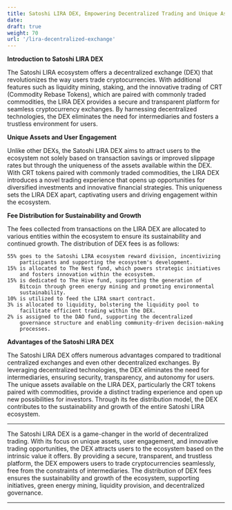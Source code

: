 ```yaml
---
title: Satoshi LIRA DEX, Empowering Decentralized Trading and Unique Assets
date:
draft: true
weight: 70
url: '/lira-decentralized-exchange'
---
```


**Introduction to Satoshi LIRA DEX**

The Satoshi LIRA ecosystem offers a decentralized exchange (DEX) that
revolutionizes the way users trade cryptocurrencies. With additional
features such as liquidity mining, staking, and the innovative trading
of CRT (Commodity Rebase Tokens), which are paired with commonly
traded commodities, the LIRA DEX provides a secure and transparent
platform for seamless cryptocurrency exchanges. By harnessing
decentralized technologies, the DEX eliminates the need for
intermediaries and fosters a trustless environment for users.

**Unique Assets and User Engagement**

Unlike other DEXs, the Satoshi LIRA DEX aims to attract users to the
ecosystem not solely based on transaction savings or improved slippage
rates but through the uniqueness of the assets available within the
DEX. With CRT tokens paired with commonly traded commodities, the LIRA
DEX introduces a novel trading experience that opens up opportunities
for diversified investments and innovative financial strategies. This
uniqueness sets the LIRA DEX apart, captivating users and driving
engagement within the ecosystem.

**Fee Distribution for Sustainability and Growth**

The fees collected from transactions on the LIRA DEX are allocated to
various entities within the ecosystem to ensure its sustainability and
continued growth. The distribution of DEX fees is as follows:

    55% goes to the Satoshi LIRA ecosystem reward division, incentivizing
        participants and supporting the ecosystem's development.
    15% is allocated to The Nest fund, which powers strategic initiatives
        and fosters innovation within the ecosystem.
    15% is dedicated to The Hive fund, supporting the generation of
        Bitcoin through green energy mining and promoting environmental
        sustainability.
    10% is utilized to feed the LIRA smart contract.
    3% is allocated to liquidity, bolstering the liquidity pool to
        facilitate efficient trading within the DEX.
    2% is assigned to the DAO fund, supporting the decentralized
        governance structure and enabling community-driven decision-making
        processes.

**Advantages of the Satoshi LIRA DEX**

The Satoshi LIRA DEX offers numerous advantages compared to
traditional centralized exchanges and even other decentralized
exchanges. By leveraging decentralized technologies, the DEX
eliminates the need for intermediaries, ensuring security,
transparency, and autonomy for users. The unique assets available on
the LIRA DEX, particularly the CRT tokens paired with commodities,
provide a distinct trading experience and open up new possibilities
for investors. Through its fee distribution model, the DEX contributes
to the sustainability and growth of the entire Satoshi LIRA ecosystem.



---

The Satoshi LIRA DEX is a game-changer in the world of decentralized
trading. With its focus on unique assets, user engagement, and
innovative trading opportunities, the DEX attracts users to the
ecosystem based on the intrinsic value it offers. By providing a
secure, transparent, and trustless platform, the DEX empowers users to
trade cryptocurrencies seamlessly, free from the constraints of
intermediaries. The distribution of DEX fees ensures the
sustainability and growth of the ecosystem, supporting initiatives,
green energy mining, liquidity provision, and decentralized
governance.

---

